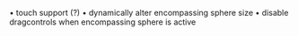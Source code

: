 • touch support (?)
• dynamically alter encompassing sphere size
• disable dragcontrols when encompassing sphere is active